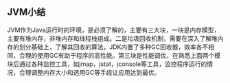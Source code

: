 ## JVM小结

JVM作为Java运行时的环境，是必须了解的，主要有三大块，一块是内存模型，主要有堆内存，非堆内存和线程栈组成。二是垃圾回收机制，需要在深入了解堆内存的划分基础上，了解其回收的算法，JDK内置了多种GC回收器，效率各不相同，合理的使用GC有助于程序的高性能。第三块是性能调优，在熟悉上面两个模块后通过各种监控工具，如jmap，jstat，jconsole等工具，监控程序运行的情况，合理调整内存大小和选用GC等手段让应用达到最优。

